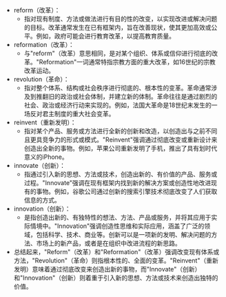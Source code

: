 - reform（改革）：
	- 指对现有制度、方法或做法进行有目的性的改变，以实现改进或解决问题的目标。改革通常发生在已有框架内，旨在改善现状，使其更加高效或公平。例如，政府可能会进行教育改革，以提高教育质量。
- reformation（改革）：
	- 与"reform"（改革）意思相同，是对某个组织、体系或信仰进行彻底的改革。"Reformation"一词通常特指宗教方面的重大改革，如16世纪的宗教改革运动。
- revolution（革命）：
	- 指对整个体系、结构或社会秩序进行彻底的、根本性的变革。革命通常涉及到推翻旧的政治或社会体制，并建立新的体制。革命往往是通过剧烈的社会、政治或经济行动来实现的。例如，法国大革命是18世纪末发生的一场反对君主制度的重大社会变革。
- reinvent（重新发明）：
	- 指对某个产品、服务或方法进行全新的创新和改造，以创造出与之前不同且更具竞争力的形式或模式。"Reinvent"强调通过彻底改变或重新设计来创造出全新的事物。例如，苹果公司重新发明了手机，推出了具有划时代意义的iPhone。
- innovate（创新）：
	- 指通过引入新的思想、方法或技术，创造出新的、有价值的产品、服务或过程。"Innovate"强调在现有框架内找到新的解决方案或创造性地改进现有的事物。例如，谷歌公司通过创新的搜索引擎技术彻底改变了人们获取信息的方式。
- innovation（创新）：
	- 是指创造出新的、有独特性的想法、方法、产品或服务，并将其应用于实际情境中。"Innovation"强调创造性思维和实际应用，涵盖了广泛的领域，包括科学、技术、商业等。创新可以是一项新的发明、解决问题的方法、市场上的新产品，或者是在组织中改进流程的新思路。
- 总结起来，"Reform"（改革）和"Reformation"（改革）强调改变现有体系或方法，"Revolution"（革命）则指根本性的、全面的变革。"Reinvent"（重新发明）意味着通过彻底改变来创造出新的事物，而"Innovate"（创新）和"Innovation"（创新）则着重于引入新的思想、方法或技术来创造出独特的价值。